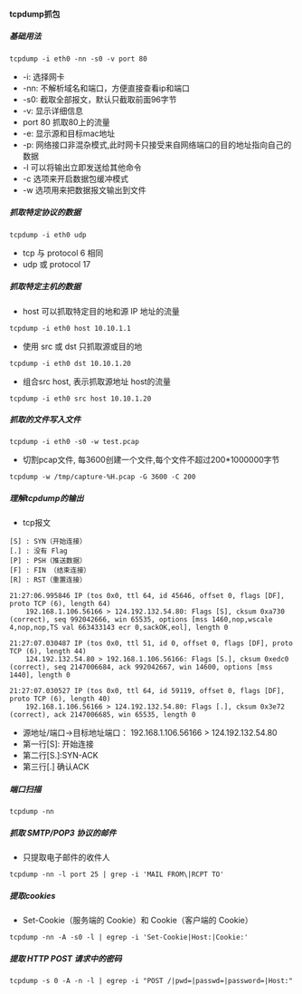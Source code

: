 #### tcpdump抓包

##### 基础用法
```shell
tcpdump -i eth0 -nn -s0 -v port 80
```
* -i: 选择网卡
* -nn: 不解析域名和端口，方便直接查看ip和端口
* -s0: 截取全部报文，默认只截取前面96字节
* -v: 显示详细信息
* port 80 抓取80上的流量 
* -e: 显示源和目标mac地址
* -p: 网络接口非混杂模式,此时网卡只接受来自网络端口的目的地址指向自己的数据
* -l 可以将输出立即发送给其他命令
* -c 选项来开启数据包缓冲模式
* -w 选项用来把数据报文输出到文件

##### 抓取特定协议的数据
```shell
tcpdump -i eth0 udp
```
* tcp 与 protocol 6 相同
* udp 或 protocol 17

##### 抓取特定主机的数据
* host 可以抓取特定目的地和源 IP 地址的流量
```shell
tcpdump -i eth0 host 10.10.1.1
```
* 使用 src 或 dst 只抓取源或目的地
```shell
tcpdump -i eth0 dst 10.10.1.20
```
* 组合src host, 表示抓取源地址 host的流量
```shell
tcpdump -i eth0 src host 10.10.1.20
```

##### 抓取的文件写入文件
```shell
tcpdump -i eth0 -s0 -w test.pcap
```
* 切割pcap文件, 每3600创建一个文件,每个文件不超过200*1000000字节
```shell
tcpdump -w /tmp/capture-%H.pcap -G 3600 -C 200
```

##### 理解tcpdump的输出
* tcp报文
```text
[S] : SYN（开始连接）
[.] : 没有 Flag
[P] : PSH（推送数据）
[F] : FIN （结束连接）
[R] : RST（重置连接）
```
```shell
21:27:06.995846 IP (tos 0x0, ttl 64, id 45646, offset 0, flags [DF], proto TCP (6), length 64)
    192.168.1.106.56166 > 124.192.132.54.80: Flags [S], cksum 0xa730 (correct), seq 992042666, win 65535, options [mss 1460,nop,wscale 4,nop,nop,TS val 663433143 ecr 0,sackOK,eol], length 0

21:27:07.030487 IP (tos 0x0, ttl 51, id 0, offset 0, flags [DF], proto TCP (6), length 44)
    124.192.132.54.80 > 192.168.1.106.56166: Flags [S.], cksum 0xedc0 (correct), seq 2147006684, ack 992042667, win 14600, options [mss 1440], length 0

21:27:07.030527 IP (tos 0x0, ttl 64, id 59119, offset 0, flags [DF], proto TCP (6), length 40)
    192.168.1.106.56166 > 124.192.132.54.80: Flags [.], cksum 0x3e72 (correct), ack 2147006685, win 65535, length 0

```
* 源地址/端口->目标地址端口： 192.168.1.106.56166 > 124.192.132.54.80
* 第一行[S]: 开始连接
* 第二行[S.]:SYN-ACK
* 第三行[.] 确认ACK

##### 端口扫描
```shell
tcpdump -nn
```

##### 抓取 SMTP/POP3 协议的邮件
* 只提取电子邮件的收件人
```shell
tcpdump -nn -l port 25 | grep -i 'MAIL FROM\|RCPT TO'
```

##### 提取cookies
* Set-Cookie（服务端的 Cookie）和 Cookie（客户端的 Cookie）
```shell
tcpdump -nn -A -s0 -l | egrep -i 'Set-Cookie|Host:|Cookie:'
```

##### 提取 HTTP POST 请求中的密码
```shell
tcpdump -s 0 -A -n -l | egrep -i "POST /|pwd=|passwd=|password=|Host:"
```